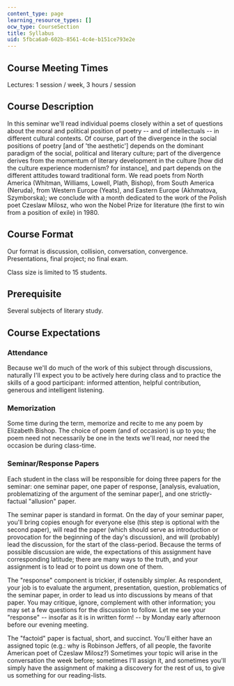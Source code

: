 ```yaml
---
content_type: page
learning_resource_types: []
ocw_type: CourseSection
title: Syllabus
uid: 5fbca6a0-602b-8561-4c4e-b151ce793e2e
---
```


Course Meeting Times
--------------------

Lectures: 1 session / week, 3 hours / session

Course Description
------------------

In this seminar we'll read individual poems closely within a set of questions about the moral and political position of poetry -- and of intellectuals -- in different cultural contexts. Of course, part of the divergence in the social positions of poetry \[and of 'the aesthetic'\] depends on the dominant paradigm of the social, political and literary culture; part of the divergence derives from the momentum of literary development in the culture \[how did the culture experience modernism? for instance\], and part depends on the different attitudes toward traditional form. We read poets from North America (Whitman, Williams, Lowell, Plath, Bishop), from South America (Neruda), from Western Europe (Yeats), and Eastern Europe (Akhmatova, Szymborska); we conclude with a month dedicated to the work of the Polish poet Czeslaw Milosz, who won the Nobel Prize for literature (the first to win from a position of exile) in 1980.

Course Format
-------------

Our format is discussion, collision, conversation, convergence. Presentations, final project; no final exam.

Class size is limited to 15 students.

Prerequisite
------------

Several subjects of literary study.

Course Expectations
-------------------

### Attendance

Because we'll do much of the work of this subject through discussions, naturally I'll expect you to be actively here during class and to practice the skills of a good participant: informed attention, helpful contribution, generous and intelligent listening.

### Memorization

Some time during the term, memorize and recite to me any poem by Elizabeth Bishop. The choice of poem (and of occasion) is up to you; the poem need not necessarily be one in the texts we'll read, nor need the occasion be during class-time.

### Seminar/Response Papers

Each student in the class will be responsible for doing three papers for the seminar: one seminar paper, one paper of response, \[analysis, evaluation, problematizing of the argument of the seminar paper\], and one strictly-factual "allusion" paper.

The seminar paper is standard in format. On the day of your seminar paper, you'll bring copies enough for everyone else (this step is optional with the second paper), will read the paper (which should serve as introduction or provocation for the beginning of the day's discussion), and will (probably) lead the discussion, for the start of the class-period. Because the terms of possible discussion are wide, the expectations of this assignment have corresponding latitude; there are many ways to the truth, and your assignment is to lead or to point us down one of them.

The "response" component is trickier, if ostensibly simpler. As respondent, your job is to evaluate the argument, presentation, question, problematics of the seminar paper, in order to lead us into discussions by means of that paper. You may critique, ignore, complement with other information; you may set a few questions for the discussion to follow. Let me see your "response" -- insofar as it is in written form! -- by Monday early afternoon before our evening meeting.

The "factoid" paper is factual, short, and succinct. You'll either have an assigned topic (e.g.: why is Robinson Jeffers, of all people, the favorite American poet of Czeslaw Milosz?) Sometimes your topic will arise in the conversation the week before; sometimes I'll assign it, and sometimes you'll simply have the assignment of making a discovery for the rest of us, to give us something for our reading-lists.